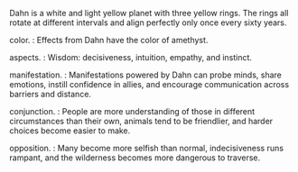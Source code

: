 Dahn is a white and light yellow planet with three yellow rings. The rings all rotate at different intervals and align perfectly only once every sixty years.

color.
: Effects from Dahn have the color of <span class="text-[#662692]">amethyst</span>.

aspects.
: Wisdom: decisiveness, intuition, empathy, and instinct.

manifestation.
: Manifestations powered by Dahn can probe minds, share emotions, instill confidence in allies, and encourage communication across barriers and distance.

conjunction.
: People are more understanding of those in different circumstances than their own, animals tend to be friendlier, and harder choices become easier to make.

opposition.
: Many become more selfish than normal, indecisiveness runs rampant, and the wilderness becomes more dangerous to traverse.

